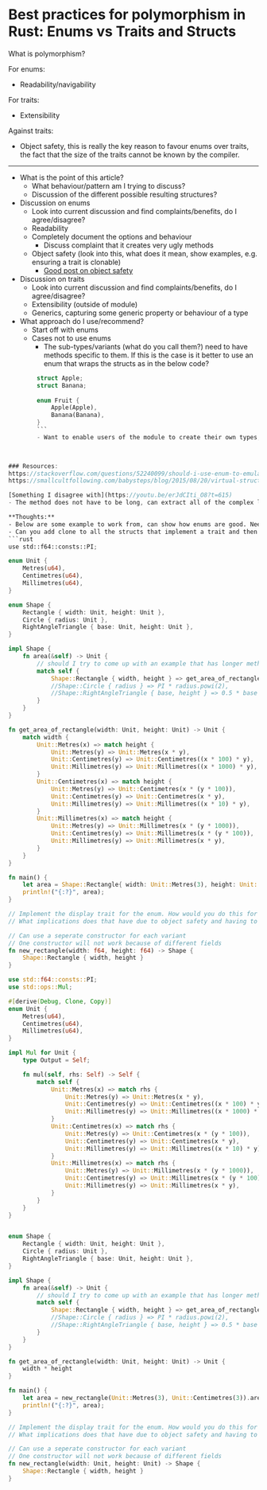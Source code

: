# Best practices for polymorphism in Rust: Enums vs Traits and Structs

What is polymorphism?

For enums:
- Readability/navigability

For traits:
- Extensibility

Against traits:
- Object safety, this is really the key reason to favour enums over traits, the fact that the size of the traits cannot be known by the compiler.

---------------------------------------------------------------------------------------------------

- What is the point of this article?
	- What behaviour/pattern am I trying to discuss?
	- Discussion of the different possible resulting structures?
- Discussion on enums
	- Look into current discussion and find complaints/benefits, do I agree/disagree?
	- Readability
	- Completely document the options and behaviour
		- Discuss complaint that it creates very ugly methods
	- Object safety (look into this, what does it mean, show examples, e.g. ensuring a trait is clonable)
		- [Good post on object safety](https://huonw.github.io/blog/2015/01/object-safety/)
- Discussion on traits
	- Look into current discussion and find complaints/benefits, do I agree/disagree?
	- Extensibility (outside of module)
	- Generics, capturing some generic property or behaviour of a type
- What approach do I use/recommend?
	- Start off with enums
	- Cases not to use enums
		- The sub-types/variants (what do you call them?) need to have methods specific to them. If this is the case is it better to use an enum that wraps the structs as in the below code?
```rust
		struct Apple;
		struct Banana;
		
		enum Fruit {
			Apple(Apple),
			Banana(Banana),
		}
		```
		- Want to enable users of the module to create their own types, the users should not have to go into the source code and change an enum.
		


### Resources:
https://stackoverflow.com/questions/52240099/should-i-use-enum-to-emulate-the-polymorphism-or-use-trait-with-boxtrait-inste
https://smallcultfollowing.com/babysteps/blog/2015/08/20/virtual-structs-part-3-bringing-enums-and-structs-together/

[Something I disagree with](https://youtu.be/erJdCIti_O8?t=615)
- The method does not have to be long, can extract all of the complex logic into functions, then call these functions in the match. In fact I argue this HELPS readability, all of the possible types are immediately apparent based on the enum and the behaviour of each type can be found easily by going to the functions, effectively acts a a table of contents or list to find all of the logic.

**Thoughts:**
- Below are some example to work from, can show how enums are good. Need to do the traits implementation. Use the operator overloading examples to show what traits are good for! Think I need to do some discussion on trait objects here too as another potential reason to use traits.
- Can you add clone to all the structs that implement a trait and then clone a vec of said types (ensuring different boxed ones?). I don't think so.
```rust
use std::f64::consts::PI;

enum Unit {
	Metres(u64),
	Centimetres(u64),
	Millimetres(u64),
}

enum Shape {
	Rectangle { width: Unit, height: Unit },
	Circle { radius: Unit },
	RightAngleTriangle { base: Unit, height: Unit },
}

impl Shape {
	fn area(&self) -> Unit {
		// should I try to come up with an example that has longer methods?
		match self {
			Shape::Rectangle { width, height } => get_area_of_rectangle(width, height),
			//Shape::Circle { radius } => PI * radius.powi(2),
			//Shape::RightAngleTriangle { base, height } => 0.5 * base * height,
		}
	}
}

fn get_area_of_rectangle(width: Unit, height: Unit) -> Unit {
	match width {
		Unit::Metres(x) => match height {
			Unit::Metres(y) => Unit::Metres(x * y),
			Unit::Centimetres(y) => Unit::Centimetres((x * 100) * y),
			Unit::Millimetres(y) => Unit::Millimetres((x * 1000) * y),
		}
		Unit::Centimetres(x) => match height {
			Unit::Metres(y) => Unit::Centimetres(x * (y * 100)),
			Unit::Centimetres(y) => Unit::Centimetres(x * y),
			Unit::Millimetres(y) => Unit::Millimetres((x * 10) * y),
		}
		Unit::Millimetres(x) => match height {
			Unit::Metres(y) => Unit::Millimetres(x * (y * 1000)),
			Unit::Centimetres(y) => Unit::Millimetres(x * (y * 100)),
			Unit::Millimetres(y) => Unit::Millimetres(x * y),
		}
	}
}

fn main() {
    let area = Shape::Rectangle{ width: Unit::Metres(3), height: Unit::Centimetres(3) }.area();
    println!("{:?}", area);
}

// Implement the display trait for the enum. How would you do this for a shape trait, would it be using a super trait???
// What implications does that have due to object safety and having to box or whatever, example is the clone trait.

// Can use a seperate constructor for each variant
// One constructor will not work because of different fields
fn new_rectangle(width: f64, height: f64) -> Shape {
	Shape::Rectangle { width, height }
}
```

```rust
use std::f64::consts::PI;
use std::ops::Mul;

#[derive(Debug, Clone, Copy)]
enum Unit {
	Metres(u64),
	Centimetres(u64),
	Millimetres(u64),
}

impl Mul for Unit {
	type Output = Self;

	fn mul(self, rhs: Self) -> Self {
		match self {
			Unit::Metres(x) => match rhs {
				Unit::Metres(y) => Unit::Metres(x * y),
				Unit::Centimetres(y) => Unit::Centimetres((x * 100) * y),
				Unit::Millimetres(y) => Unit::Millimetres((x * 1000) * y),
			}
			Unit::Centimetres(x) => match rhs {
				Unit::Metres(y) => Unit::Centimetres(x * (y * 100)),
				Unit::Centimetres(y) => Unit::Centimetres(x * y),
				Unit::Millimetres(y) => Unit::Millimetres((x * 10) * y),
			}
			Unit::Millimetres(x) => match rhs {
				Unit::Metres(y) => Unit::Millimetres(x * (y * 1000)),
				Unit::Centimetres(y) => Unit::Millimetres(x * (y * 100)),
				Unit::Millimetres(y) => Unit::Millimetres(x * y),
			}
		}
	}
}


enum Shape {
	Rectangle { width: Unit, height: Unit },
	Circle { radius: Unit },
	RightAngleTriangle { base: Unit, height: Unit },
}

impl Shape {
	fn area(&self) -> Unit {
		// should I try to come up with an example that has longer methods?
		match self {
			Shape::Rectangle { width, height } => get_area_of_rectangle(width, height),
			//Shape::Circle { radius } => PI * radius.powi(2),
			//Shape::RightAngleTriangle { base, height } => 0.5 * base * height,
		}
	}
}

fn get_area_of_rectangle(width: Unit, height: Unit) -> Unit {
	width * height
}

fn main() {
    let area = new_rectangle(Unit::Metres(3), Unit::Centimetres(3)).area();
    println!("{:?}", area);
}

// Implement the display trait for the enum. How would you do this for a shape trait, would it be using a super trait???
// What implications does that have due to object safety and having to box or whatever, example is the clone trait.

// Can use a seperate constructor for each variant
// One constructor will not work because of different fields
fn new_rectangle(width: Unit, height: Unit) -> Shape {
	Shape::Rectangle { width, height }
}
```
